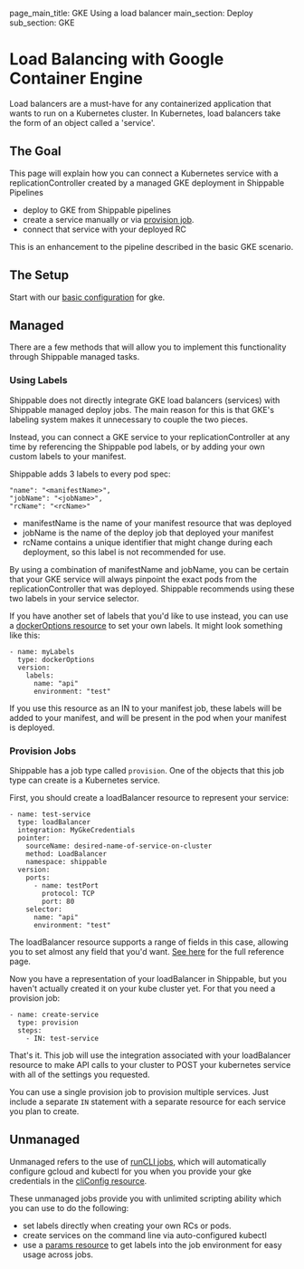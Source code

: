 page_main_title: GKE Using a load balancer
main_section: Deploy
sub_section: GKE

# Load Balancing with Google Container Engine
Load balancers are a must-have for any containerized application that wants to run on a Kubernetes cluster.  In Kubernetes, load balancers take the form of an object called a 'service'.

## The Goal
This page will explain how you can connect a Kubernetes service with a replicationController created by a managed GKE deployment in Shippable Pipelines

- deploy to GKE from Shippable pipelines
- create a service manually or via [provision job](../platform/job-provision).
- connect that service with your deployed RC

This is an enhancement to the pipeline described in the basic GKE scenario.

## The Setup
Start with our [basic configuration](./gke) for gke.

## Managed
There are a few methods that will allow you to implement this functionality through Shippable managed tasks.

### Using Labels

Shippable does not directly integrate GKE load balancers (services) with Shippable managed deploy jobs.  The main reason for this is that GKE's labeling system makes it unnecessary to couple the two pieces.

Instead, you can connect a GKE service to your replicationController at any time by referencing the Shippable pod labels, or by adding your own custom labels to your manifest.

Shippable adds 3 labels to every pod spec:
```
"name": "<manifestName>",
"jobName": "<jobName>",
"rcName": "<rcName>"
```

- manifestName is the name of your manifest resource that was deployed
- jobName is the name of the deploy job that deployed your manifest
- rcName contains a unique identifier that might change during each deployment, so this label is not recommended for use.

By using a combination of manifestName and jobName, you can be certain that your GKE service will always pinpoint the exact pods from the replicationController that was deployed.  Shippable recommends using these two labels in your service selector.

If you have another set of labels that you'd like to use instead, you can use a [dockerOptions resource](../platform/resource-dockeroptions) to set your own labels.  It might look something like this:

```
- name: myLabels
  type: dockerOptions
  version:
    labels:
      name: "api"
      environment: "test"
```
If you use this resource as an IN to your manifest job, these labels will be added to your manifest, and will be present in the pod when your manifest is deployed.

### Provision Jobs

Shippable has a job type called `provision`.  One of the objects that this job type can create is a Kubernetes service.

First, you should create a loadBalancer resource to represent your service:
```
- name: test-service
  type: loadBalancer
  integration: MyGkeCredentials
  pointer:
    sourceName: desired-name-of-service-on-cluster
    method: LoadBalancer
    namespace: shippable
  version:
    ports:
      - name: testPort
        protocol: TCP
        port: 80
    selector:
      name: "api"
      environment: "test"

```

The loadBalancer resource supports a range of fields in this case, allowing you to set almost any field that you'd want.  [See here](../platform/resource-loadbalancer) for the full reference page.

Now you have a representation of your loadBalancer in Shippable, but you haven't actually created it on your kube cluster yet.  For that you need a provision job:

```
- name: create-service
  type: provision
  steps:
    - IN: test-service
```
That's it.  This job will use the integration associated with your loadBalancer resource to make API calls to your cluster to POST your kubernetes service with all of the settings you requested.

You can use a single provision job to provision multiple services. Just include a separate `IN` statement with a separate resource for each service you plan to create.



## Unmanaged
Unmanaged refers to the use of [runCLI jobs](../platform/job-runcli), which will automatically configure gcloud and kubectl for you when you provide your gke credentials in the [cliConfig resource](../platform/resource-cliconfig).

These unmanaged jobs provide you with unlimited scripting ability which you can use to do the following:

- set labels directly when creating your own RCs or pods.
- create services on the command line via auto-configured kubectl
- use a [params resource](../platform/resource-params) to get labels into the job environment for easy usage across jobs.
